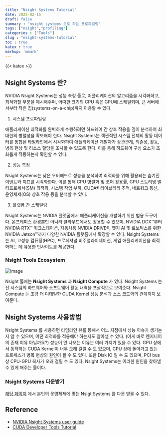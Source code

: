 ```yaml
---
title: "Nsight Systems Tutorial"
date: 2025-02-15
draft: false
summary : "nsight systems 으로 하는 프로파일링"
tags: ["nsight","profiling"]
categories : ["Tools"]
slug : "nsight-systems-tutorial"
toc : true
katex : true
markup: 'mmark'
---
```


{{< katex >}}

## Nsight Systems 란?

NVIDIA Nsight Systems는 성능 측정 툴로, 어플리케이션의 알고리즘을 시각화하고, 최적화할 부분을 제시해주며, 어떠한 크기의 CPU 혹은 GPU에 스케일되며, 큰 서버에서부터 작은 칩(systems-on-a-chip)까지 이용할 수 있다. 

1. 시스템 프로파일링

애플리케이션 최적화를 완벽하게 수행하려면 하드웨어 간 상호 작용을 깊이 분석하여 최대한의 병렬성을 확보해야 한다. Nsight Systems는 객관적인 시스템 전체의 활동 데이터를 통합된 타임라인에서 시각화하여 애플리케이션 개발자가 상관관계, 의존성, 활동, 병목 현상 및 리소스 할당을 조사할 수 있도록 한다. 이를 통해 하드웨어 구성 요소가 조화롭게 작동하는지 확인할 수 있다.

2. 성능 측정

Nsight Systems는 낮은 오버헤드로 성능을 분석하여 최적화를 위해 활용되는 숨겨진 이벤트와 지표를 시각화한다. 이를 통해 CPU 병렬화 및 코어 활용률, GPU 스트리밍 멀티프로세서(SM) 최적화, 시스템 작업 부하, CUDA® 라이브러리 추적, 네트워크 통신, 운영체제(OS) 상호 작용 등을 분석할 수 있다.

3. 플랫폼 간 스케일링

Nsight Systems는 NVIDIA 플랫폼에서 애플리케이션을 개발하기 위한 범용 도구이다. 온프레미스 환경뿐만 아니라 클라우드에서도 활용할 수 있으며, NVIDIA DGX™부터 NVIDIA RTX™ 워크스테이션, 자동차용 NVIDIA DRIVE®, 엣지 AI 및 로보틱스를 위한 NVIDIA Jetson™까지 다양한 NVIDIA 플랫폼에서 확장할 수 있다. Nsight Systems는 AI, 고성능 컴퓨팅(HPC), 프로페셔널 비주얼라이제이션, 게임 애플리케이션을 최적화하는 데 유용한 인사이트를 제공한다.


### Nsight Tools Ecosystem

![Image](https://github.com/user-attachments/assets/3d99091d-7998-4522-9b63-b1c842ec9e74)

Nsight 툴에는 **Nsight Systems** 과 **Nsight Compute** 가 있다. Nsight Systems 는 전 시스템의 하드웨어와 소프트웨어 활동 내역을 포괄적으로 보여준다. Nsight Compute 는 조금 더 디테일한 CUDA Kernel 성능 분석과 소스 코드와의 관계까지 보여준다. 


## Nsight Systems 사용방법

Nsight Systems 를 사용하면 타임라인 뷰를 통해서 어느 지점에서 성능 이슈가 생기는지 알 수 있으며, 어떤 최적화를 적용해야 하는지도 알아낼 수 있다. (이게 바로 엔지니어의 존재 이유 아닐까요?) 성능이 안 나오는 이유는 여러 가지가 있을 수 있다. GPU 상에서 동작하는 CUDA Kernel이 너무 오래 걸릴 수 도 있으며, CPU 상에 돌아가고 있는 프로세스가 병목 현상의 원인이 될 수 도 있다. 또한 Disk IO 일 수 도 있으며, PCI bus 상 CPU-GPU 복사가 오래 걸릴 수 도 있다. Nsight Systems는 이러한 원인을 찾아낼 수 있게 해주는 툴이다. 

### Nsight Systems 다운받기

[해당 페이지](https://developer.nvidia.com/nsight-systems/get-started) 에서 본인의 운영체제에 맞는 Nsigt Systems 를 다운 받을 수 있다. 






## Reference
- [NVIDIA Nsight Systems user guide](https://docs.nvidia.com/nsight-systems/UserGuide/index.html)
- [CUDA Developer Tools Tutorial](https://youtube.com/playlist?list=PL5B692fm6--ukF8S7ul5NmceZhXLRv_lR&si=Mq6O5MDAR3ySbu0r)